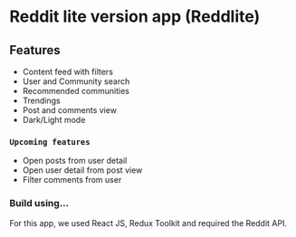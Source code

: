 # Reddit lite version app (Reddlite)

## Features

- Content feed with filters
- User and Community search
- Recommended communities
- Trendings
- Post and comments view
- Dark/Light mode

### `Upcoming features`

- Open posts from user detail
- Open user detail from post view
- Filter comments from user

### Build using...

For this app, we used React JS, Redux Toolkit and required the Reddit API.
